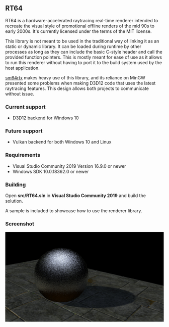 ## RT64

RT64 is a hardware-accelerated raytracing real-time renderer intended to recreate the visual style of promotional offline renders of the mid 90s to early 2000s. It's currently licensed under the terms of the MIT license.

This library is not meant to be used in the traditional way of linking it as an static or dynamic library. It can be loaded during runtime by other processes as long as they can include the basic C-style header and call the provided function pointers. This is mostly meant for ease of use as it allows to run this renderer without having to port it to the build system used by the host application.

[sm64rtx](https://github.com/DarioSamo/sm64rtx) makes heavy use of this library, and its reliance on MinGW presented some problems when making D3D12 code that uses the latest raytracing features. This design allows both projects to communicate without issue.

### Current support
* D3D12 backend for Windows 10

### Future support
* Vulkan backend for both Windows 10 and Linux

### Requirements
* Visual Studio Community 2019 Version 16.9.0 or newer
* Windows SDK 10.0.18362.0 or newer

### Building
Open **src/RT64.sln** in **Visual Studio Community 2019** and build the solution.

A sample is included to showcase how to use the renderer library.

### Screenshot
![Sample screenshot](/images/screen1.jpg?raw=true)
